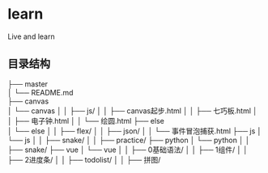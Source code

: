 # learn
Live and learn

## 目录结构
├── master   
│   └── README.md                                                                
├── canvas                                         
│   └── canvas
│   │   ├── js/
│   │   ├── canvas起步.html
│   │   ├── 七巧板.html
│   │   ├── 电子钟.html
│   │   └── 绘圆.html
├── else                                         
│   └── else
│   │   ├── flex/
│   │   ├── json/
│   │   └── 事件冒泡捕获.html
├── js
│   └── js
│   │   ├── snake/
│   │   ├── practice/
├── python
│   └── python
│   │   ├── snake/
├── vue
│   └── vue
│   │   ├── 0基础语法/
│   │   ├── 1组件/
│   │   ├── 2进度条/
│   │   ├── todolist/
│   │   ├── 拼图/

